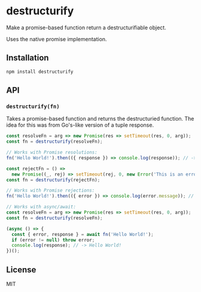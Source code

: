 # destructurify

Make a promise-based function return a destructurifiable object.

Uses the native promise implementation.

## Installation

```bash
npm install destructurify
```

## API

### `destructurify(fn)`

Takes a promise-based function and returns the destructuried function. The idea for this was from Go's-like version of a tuple response.

```js
const resolveFn = arg => new Promise(res => setTimeout(res, 0, arg));
const fn = destructurify(resolveFn);

// Works with Promise resolutions:
fn('Hello World!').then(({ response }) => console.log(response)); // -> Hello World!

const rejectFn = () =>
  new Promise((_, rej) => setTimeout(rej, 0, new Error('This is an error!')));
const fn = destructurify(rejectFn);

// Works with Promise rejections:
fn('Hello World!').then(({ error }) => console.log(error.message)); // -> This is an error!

// Works with async/await:
const resolveFn = arg => new Promise(res => setTimeout(res, 0, arg));
const fn = destructurify(resolveFn);

(async () => {
  const { error, response } = await fn('Hello World!');
  if (error != null) throw error;
  console.log(response); // -> Hello World!
})();
```

## License

MIT
